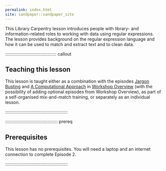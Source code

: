 ```yaml
---
permalink: index.html
site: sandpaper::sandpaper_site
---
```


This Library Carpentry lesson introduces people with library- and information-related roles to working with data using regular expressions. The lesson provides background on the regular expression language and how it can be used to match and extract text and to clean data.

:::::::::::::::::::::::::::::::::::::::::  callout

## Teaching this lesson

This lesson is taught either as a combination with the episodes [Jargon Busting](https://librarycarpentry.org/lc-overview/03-jargon-busting/index.html) and [A Computational Approach](https://librarycarpentry.org/lc-overview/04-computational-approach/index.html) in [Workshop Overview](https://librarycarpentry.org/lc-overview/) (with the possibility of adding optional episodes from Workshop Overview), as part of a self-organised mix-and-match training, or separately as an individual lesson.


::::::::::::::::::::::::::::::::::::::::::::::::::

::::::::::::::::::::::::::::::::::::::::::  prereq

## Prerequisites

This lesson has no prerequisites. You will need a laptop and an internet connection to complete Episode 2.


::::::::::::::::::::::::::::::::::::::::::::::::::


